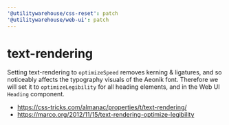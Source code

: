 ```yaml
---
'@utilitywarehouse/css-reset': patch
'@utilitywarehouse/web-ui': patch
---
```


# text-rendering

Setting text-rendering to `optimizeSpeed` removes kerning & ligatures, and so
noticeably affects the typography visuals of the Aeonik font. Therefore we will
set it to `optimizeLegibility` for all heading elements, and in the Web UI
`Heading` component.

- https://css-tricks.com/almanac/properties/t/text-rendering/
- https://marco.org/2012/11/15/text-rendering-optimize-legibility
